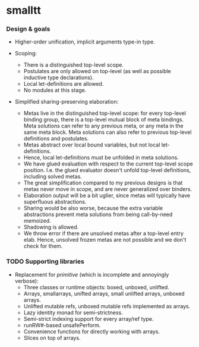 # smalltt

### Design & goals

- Higher-order unification, implicit arguments type-in type.
- Scoping:
  + There is a distinguished top-level scope.
  + Postulates are only allowed on top-level (as well as possible inductive type declarations).
  + Local let-definitions are allowed.
  + No modules at this stage.

- Simplified sharing-preserving elaboration:
  + Metas live in the distinguished top-level scope: for every top-level binding
    group, there is a top-level mutual block of meta bindings. Meta solutions
    can refer to any previous meta, or any meta in the same meta block. Meta
    solutions can also refer to previous top-level definitions and postulates.
  + Metas abstract over local bound variables, but not local let-definitions.
  + Hence, local let-definitions must be unfolded in meta solutions.
  + We have glued evaluation with respect to the current top-level scope position. I.e.
    the glued evaluator doesn't unfold top-level definitions, including solved metas.
  + The great simplification compared to my previous designs is that metas never
    move in scope, and are never generalized over binders.
  + Elaboration output will be a bit uglier, since metas will typically have
    superfluous abstractions.
  + Sharing would be also worse, because the extra variable abstractions prevent
    meta solutions from being call-by-need memoized.
  + Shadowing is allowed.
  + We throw error if there are unsolved metas after a top-level entry elab. Hence,
    unsolved frozen metas are not possible and we don't check for them.


### TODO Supporting libraries

- Replacement for *primitive* (which is incomplete and annoyingly verbose):
  + Three classes or runtime objects: boxed, unboxed, unlifted.
  + Arrays, smallarrays, unifted arrays, small unlifted arrays, unboxed arrays.
  + Unlifted mutable refs, unboxed mutable refs implemented as arrays.
  + Lazy identity monad for semi-strictness.
  + Semi-strict indexing support for every array/ref type.
  + runRW#-based unsafePerform.
  + Convenience functions for directly working with arrays.
  + Slices on top of arrays.
